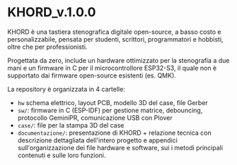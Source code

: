 # KHORD_v.1.0.0
KHORD è una tastiera stenografica digitale open-source, a basso costo e personalizzabile, pensata per studenti, scrittori, programmatori e hobbisti, oltre che per professionisti.

Progettata da zero, include un hardware ottimizzato per la stenografia a due mani e un firmware in C per il microcontrollore ESP32-S3, il quale non è supportato dai firmware open-source esistenti (es. QMK).

La repository è organizzata in 4 cartelle:  
- `hw` schema elettrico, layout PCB, modello 3D del case, file Gerber  
- `sw/`: firmware in C (ESP-IDF) per gestione matrice, debouncing, protocollo GeminiPR, comunicazione USB con Plover
- `case/`: file per la stampa 3D del case 
- `documentazione/`: presentazione di KHORD + relazione tecnica con descrizione dettagliata dell'intero progetto e appendici sull'organizzazione dei file hardware e software, sui i metodi principali contenuti e sulle loro funzioni. 
